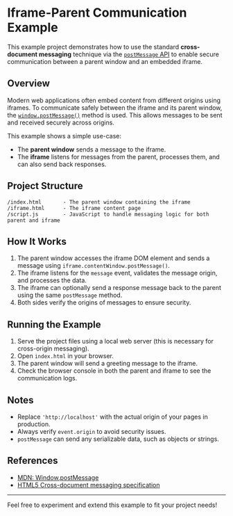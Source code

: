 # Iframe-Parent Communication Example

This example project demonstrates how to use the standard **cross-document messaging** technique via the [`postMessage` API](https://developer.mozilla.org/en-US/docs/Web/API/Window/postMessage) to enable secure communication between a parent window and an embedded iframe.

## Overview

Modern web applications often embed content from different origins using iframes. To communicate safely between the iframe and its parent window, the [`window.postMessage()`](https://developer.mozilla.org/en-US/docs/Web/API/Window/postMessage) method is used. This allows messages to be sent and received securely across origins.

This example shows a simple use-case:
- The **parent window** sends a message to the iframe.
- The **iframe** listens for messages from the parent, processes them, and can also send back responses.

## Project Structure

```
/index.html       - The parent window containing the iframe
/iframe.html      - The iframe content page
/script.js        - JavaScript to handle messaging logic for both parent and iframe
```

## How It Works

1. The parent window accesses the iframe DOM element and sends a message using `iframe.contentWindow.postMessage()`.
2. The iframe listens for the `message` event, validates the message origin, and processes the data.
3. The iframe can optionally send a response message back to the parent using the same `postMessage` method.
4. Both sides verify the origins of messages to ensure security.

## Running the Example

1. Serve the project files using a local web server (this is necessary for cross-origin messaging).
2. Open `index.html` in your browser.
3. The parent window will send a greeting message to the iframe.
4. Check the browser console in both the parent and iframe to see the communication logs.

## Notes

- Replace `'http://localhost'` with the actual origin of your pages in production.
- Always verify `event.origin` to avoid security issues.
- `postMessage` can send any serializable data, such as objects or strings.

## References

- [MDN: Window.postMessage](https://developer.mozilla.org/en-US/docs/Web/API/Window/postMessage)
- [HTML5 Cross-document messaging specification](https://html.spec.whatwg.org/multipage/web-messaging.html)

---

Feel free to experiment and extend this example to fit your project needs!